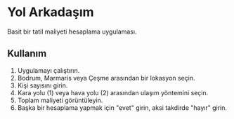 # Yol Arkadaşım

Basit bir tatil maliyeti hesaplama uygulaması.

## Kullanım

1. Uygulamayı çalıştırın.
2. Bodrum, Marmaris veya Çeşme arasından bir lokasyon seçin.
3. Kişi sayısını girin.
4. Kara yolu (1) veya hava yolu (2) arasından ulaşım yöntemini seçin.
5. Toplam maliyeti görüntüleyin.
6. Başka bir hesaplama yapmak için "evet" girin, aksi takdirde "hayır" girin.
